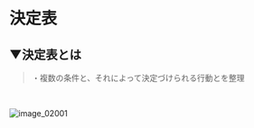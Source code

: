 # 決定表

## ▼決定表とは
>・複数の条件と、それによって決定づけられる行動とを整理<br>
<br>

![image_02001](https://user-images.githubusercontent.com/81621944/229344946-2c5f05bd-7120-4887-b215-ed0e63ebe28e.jpg)<br>
<br>

